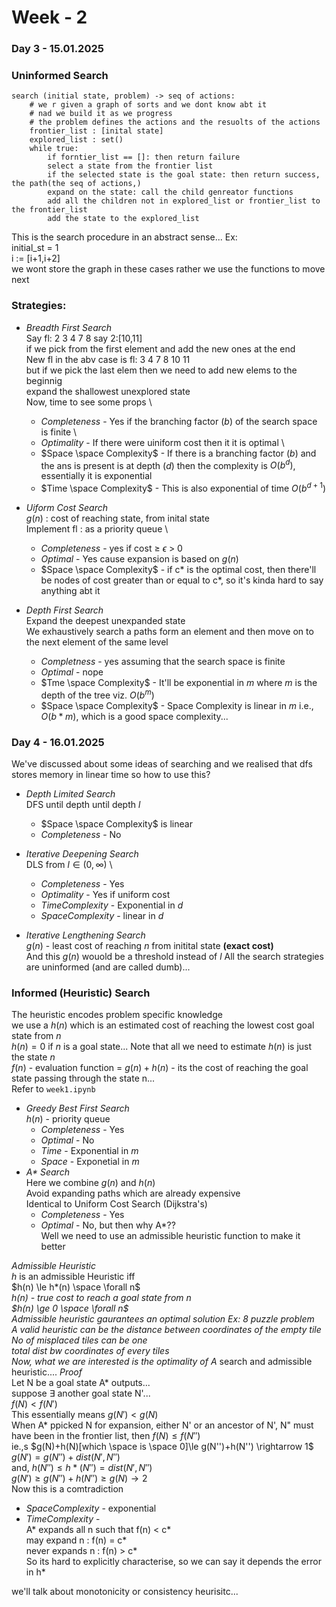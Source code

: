 # Week - 2
### Day 3 - 15.01.2025
### Uninformed Search
```
search (initial state, problem) -> seq of actions:
    # we r given a graph of sorts and we dont know abt it
    # nad we build it as we progress
    # the problem defines the actions and the resuolts of the actions
    frontier_list : [inital state]
    explored_list : set()
    while true:
        if forntier_list == []: then return failure
        select a state from the frontier list
        if the selected state is the goal state: then return success, the path(the seq of actions,)
        expand on the state: call the child genreator functions 
        add all the children not in explored_list or frontier_list to the frontier_list
        add the state to the explored_list
```

This is the search procedure in an abstract sense...
Ex: \
initial_st = 1 \
i := [i+1,i+2] \
we wont store the graph in these cases rather we use the functions to move next
### Strategies:
- _Breadth First Search_ \
Say fl: 2 3 4 7 8 say 2:[10,11] \
if we pick from the first element and add the new ones at the end \
New fl in the abv case is fl: 3 4 7 8 10 11 \
but if we pick the last elem then we need to add new elems to the beginnig \
expand the shallowest unexplored state \
Now, time to see some props \
    - $Completeness$ - Yes if the branching factor ($b$) of the search space is finite \
    - $Optimality$ - If there were uiniform cost then it it is optimal \
    - $Space \space Complexity$ - If there is a branching factor ($b$) and the ans is present is at depth ($d$) then the complexity is $O(b^d)$, essentially it is exponential
    - $Time \space Complexity$ - This is also exponential of time $O(b^{d+1})$

- _Uiform Cost Search_ \
$g(n)$ : cost of reaching state, from inital state \
Implement fl : as a priority queue \
    - $Completeness$ - yes if cost $\ge$ $\epsilon$ > 0
    - $Optimal$ - Yes cause expansion is based on $g(n)$
    - $Space \space Complexity$ - if c* is the optimal cost, then there'll be nodes of cost greater than or equal to c*, so it's kinda hard to say anything abt it

- _Depth First Search_ \
Expand the deepest unexpanded state \
We exhaustively search a paths form an element and then move on to the next element of the same level 
    - $Completness$ - yes assuming that the search space is finite
    - $Optimal$ - nope
    - $Tme \space Complexity$ - It'll be exponential in $m$ where $m$ is the depth of the tree viz. $O(b^m)$
    - $Space \space Complexity$ - Space Complexity is linear in $m$ i.e., $O(b*m)$, which is a good space complexity...

### Day 4 - 16.01.2025
We've discussed about some ideas of searching and we realised that dfs stores memory in linear time so how to use this?
- _Depth Limited Search_ \
DFS until depth until depth $l$
    - $Space \space Complexity$ is linear
    - $Completeness$ - No

- _Iterative Deepening Search_ \
DLS from $l \in (0, \infty)$ \ 
    - $Completeness$ - Yes
    - $Optimality$ - Yes if uniform cost
    - $Time Complexity$ - Exponential in $d$
    - $Space Complexity$ - linear in $d$

- _Iterative Lengthening Search_ \
$g(n)$ - least cost of reaching $n$ from initital state **(exact cost)** \
And this $g(n)$ wouold be a threshold instead of $l$
All the search strategies are uninformed (and are called dumb)...
### Informed (Heuristic) Search
The heuristic encodes problem specific knowledge \
we use a $h(n)$ which is an estimated cost of reaching the lowest cost goal state from $n$ \
$h(n)=0$ if $n$ is a goal state... Note that all we need to estimate $h(n)$ is just the state $n$ \
$f(n)$ - evaluation function = $g(n)+h(n)$ - its the cost of reaching the goal state passing through the state n... \
Refer to `week1.ipynb`
- _Greedy Best First Search_ \
$h(n)$ - priority queue 
    - $Completeness$ - Yes
    - $Optimal$ - No
    - $Time$ - Exponential in $m$
    - $Space$ - Exponetial in $m$
- _A* Search_ \
Here we combine $g(n)$ and $h(n)$ \
Avoid expanding paths which are already expensive \
Identical to Uniform Cost Search (Dijkstra's) 
    - $Completeness$ - Yes
    - $Optimal$ - No, but then why A*?? \
    Well we need to use an admissible heuristic function to make it better

_Admissible Heuristic_ \
$h$ is an admissible Heuristic iff \
$h(n) \le h*(n)  \space \forall n$ \
$h$*$(n)$ - true cost to reach a goal state from $n$ \
$h(n) \ge 0 \space \forall n$ \
Admissible heuristic gaurantees an optimal solution
_Ex: 8 puzzle problem_ \
A valid heuristic can be the distance between coordinates of the empty tile \
No of misplaced tiles can be one \
total dist bw coordinates of every tiles \
Now, what we are interested is the optimality of A* search and admissible heuristic.... 
$Proof$  \
Let N be a goal state A* outputs... \
suppose $\exists$ another goal state N'... \
$f(N)<f(N')$ \
This essentially means $g(N')<g(N)$ \
When A* ppicked N for expansion, either N' or an ancestor of N', N" must have been in the frontier list, then $f(N)\le f(N'')$ \
ie.,s $g(N)+h(N)[which \space is \space 0]\le g(N'')+h(N'') \rightarrow 1$ \
$g(N')= g(N'')+dist(N',N'')$ \
and, $h(N'') \le h*(N'') = dist(N',N'')$ \
$g(N') \ge g(N'')+h(N'') \ge g(N) \rightarrow 2$ \
Now this is a comtradiction
- $Space Complexity$ - exponential
- $Time Complexity$ -  
    A* expands all n such that f(n) < c* \
    may expand n : f(n) = c* \
    never expands n : f(n) > c* \
    So its hard to explicitly characterise, so we can say it depends the error in h*

we'll talk about monotonicity or consistency heurisitc...
